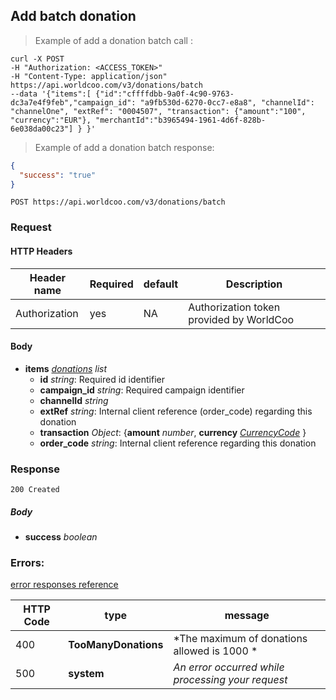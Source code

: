 ## Add batch donation

> Example of add a donation batch call :

```shell
curl -X POST
-H "Authorization: <ACCESS_TOKEN>"
-H "Content-Type: application/json"
https://api.worldcoo.com/v3/donations/batch
--data '{"items":[ {"id":"cffffdbb-9a0f-4c90-9763-dc3a7e4f9feb","campaign_id": "a9fb530d-6270-0cc7-e8a8", "channelId": "channelOne", "extRef": "0004507", "transaction": {"amount":"100", "currency":"EUR"}, "merchantId":"b3965494-1961-4d6f-828b-6e038da00c23"] } }'
```

> Example of add a donation batch response:

```json
{
  "success": "true" 
}
```

`POST https://api.worldcoo.com/v3/donations/batch`

### Request

#### HTTP Headers

Header name | Required | default | Description
---------- | ------- | ------- | -------
Authorization | yes | NA | Authorization token provided by WorldCoo


#### Body
- **items** *[donations](#donations) list*
  - **id** *string*: Required id identifier
  - **campaign_id** *string*: Required campaign identifier
  - **channelId** *string*
  - **extRef** *string*: Internal client reference (order_code) regarding this donation
  - **transaction** *Object*: {**amount** *number*, **currency** *[CurrencyCode](#currency-standar)* }
  - **order_code** *string*: Internal client reference regarding this donation

### Response

`200 Created`

##### Body
- **success** *boolean*
    
### Errors:

[error responses reference](#errors-response-reference)

HTTP Code | type                     | message
--------- |--------------------------| -------
400 | **TooManyDonations**     | *The maximum of donations allowed is 1000 *
500 | **system**               | *An error occurred while processing your request*
